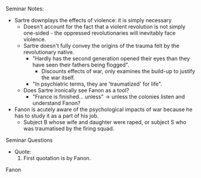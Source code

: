 Seminar Notes:
- Sartre downplays the effects of violence: it is simply necessary
	- Doesn't account for the fact that a violent revolution is not simply one-sided - the oppressed revolutionaries will inevitably face violence.
	- Sartre doesn't fully convey the origins of the trauma felt by the revolutionary native.
		- "Hardly has the second generation opened their eyes than they have seen their fathers being flogged".
			- Discounts effects of war, only examines the build-up to justify the war itself.
		- "In psychiatric terms, they are 'traumatized' for life".
	- Does Sartre ironically see Fanon as a tool?
		- "France is finished... unless" $\to$ unless the colonies listen and understand Fanon?
- Fanon is acutely aware of the psychological impacts of war because he has to study it as a part of his job.
	- Subject B whose wife and daughter were raped, or subject S who was traumatised by the firing squad.

Seminar Questions
- Quote:
	1. First quotation is by Fanon.

Fanon

